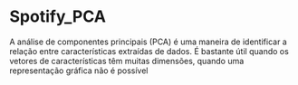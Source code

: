 # Spotify_PCA
A análise de componentes principais (PCA) é uma maneira de identificar a relação entre características extraídas de dados. É bastante útil quando os vetores de características têm muitas dimensões, quando uma representação gráfica não é possível
